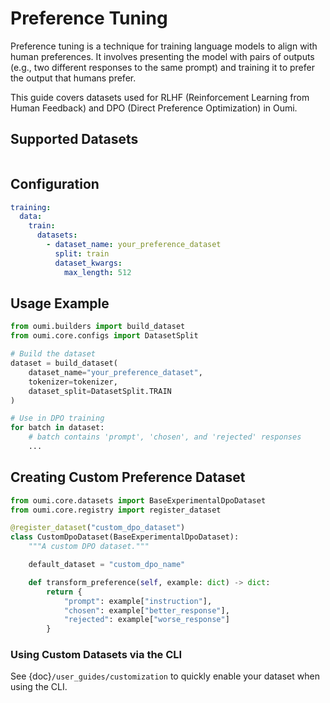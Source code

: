 # Preference Tuning

Preference tuning is a technique for training language models to align with human preferences. It involves presenting the model with pairs of outputs (e.g., two different responses to the same prompt) and training it to prefer the output that humans prefer.

This guide covers datasets used for RLHF (Reinforcement Learning from Human Feedback) and DPO (Direct Preference Optimization) in Oumi.

## Supported Datasets

```{include} /api/summary/preference_tuning_datasets.md
```

## Configuration

```yaml
training:
  data:
    train:
      datasets:
        - dataset_name: your_preference_dataset
          split: train
          dataset_kwargs:
            max_length: 512
```

## Usage Example

```python
from oumi.builders import build_dataset
from oumi.core.configs import DatasetSplit

# Build the dataset
dataset = build_dataset(
    dataset_name="your_preference_dataset",
    tokenizer=tokenizer,
    dataset_split=DatasetSplit.TRAIN
)

# Use in DPO training
for batch in dataset:
    # batch contains 'prompt', 'chosen', and 'rejected' responses
    ...
```

## Creating Custom Preference Dataset

```python
from oumi.core.datasets import BaseExperimentalDpoDataset
from oumi.core.registry import register_dataset

@register_dataset("custom_dpo_dataset")
class CustomDpoDataset(BaseExperimentalDpoDataset):
    """A custom DPO dataset."""

    default_dataset = "custom_dpo_name"

    def transform_preference(self, example: dict) -> dict:
        return {
            "prompt": example["instruction"],
            "chosen": example["better_response"],
            "rejected": example["worse_response"]
        }
```

### Using Custom Datasets via the CLI

See {doc}`/user_guides/customization` to quickly enable your dataset when using the CLI.

